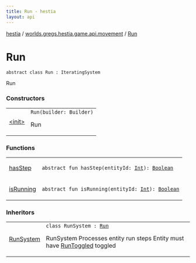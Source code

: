 ```yaml
---
title: Run - hestia
layout: api
---
```


<div class='api-docs-breadcrumbs'><a href="../../index.html">hestia</a> / <a href="../index.html">worlds.gregs.hestia.game.api.movement</a> / <a href="./index.html">Run</a></div>

# Run

<div class="signature"><code><span class="keyword">abstract</span> <span class="keyword">class </span><span class="identifier">Run</span>&nbsp;<span class="symbol">:</span>&nbsp;<span class="identifier">IteratingSystem</span></code></div>

Run

### Constructors

<table class="api-docs-table">
<tbody>
<tr>
<td markdown="1">

<a href="-init-.html">&lt;init&gt;</a>


</td>
<td markdown="1">
<div class="signature"><code><span class="identifier">Run</span><span class="symbol">(</span><span class="parameterName" id="worlds.gregs.hestia.game.api.movement.Run$<init>(com.artemis.Aspect.Builder)/builder">builder</span><span class="symbol">:</span>&nbsp;<span class="identifier">Builder</span><span class="symbol">)</span></code></div>

Run


</td>
</tr>
</tbody>
</table>

### Functions

<table class="api-docs-table">
<tbody>
<tr>
<td markdown="1">

<a href="has-step.html">hasStep</a>


</td>
<td markdown="1">
<div class="signature"><code><span class="keyword">abstract</span> <span class="keyword">fun </span><span class="identifier">hasStep</span><span class="symbol">(</span><span class="parameterName" id="worlds.gregs.hestia.game.api.movement.Run$hasStep(kotlin.Int)/entityId">entityId</span><span class="symbol">:</span>&nbsp;<a href="https://kotlinlang.org/api/latest/jvm/stdlib/kotlin/-int/index.html"><span class="identifier">Int</span></a><span class="symbol">)</span><span class="symbol">: </span><a href="https://kotlinlang.org/api/latest/jvm/stdlib/kotlin/-boolean/index.html"><span class="identifier">Boolean</span></a></code></div>

</td>
</tr>
<tr>
<td markdown="1">

<a href="is-running.html">isRunning</a>


</td>
<td markdown="1">
<div class="signature"><code><span class="keyword">abstract</span> <span class="keyword">fun </span><span class="identifier">isRunning</span><span class="symbol">(</span><span class="parameterName" id="worlds.gregs.hestia.game.api.movement.Run$isRunning(kotlin.Int)/entityId">entityId</span><span class="symbol">:</span>&nbsp;<a href="https://kotlinlang.org/api/latest/jvm/stdlib/kotlin/-int/index.html"><span class="identifier">Int</span></a><span class="symbol">)</span><span class="symbol">: </span><a href="https://kotlinlang.org/api/latest/jvm/stdlib/kotlin/-boolean/index.html"><span class="identifier">Boolean</span></a></code></div>

</td>
</tr>
</tbody>
</table>

### Inheritors

<table class="api-docs-table">
<tbody>
<tr>
<td markdown="1">

<a href="../../worlds.gregs.hestia.game.plugins.movement.systems/-run-system/index.html">RunSystem</a>


</td>
<td markdown="1">
<div class="signature"><code><span class="keyword">class </span><span class="identifier">RunSystem</span>&nbsp;<span class="symbol">:</span>&nbsp;<a href="./index.html"><span class="identifier">Run</span></a></code></div>

RunSystem
Processes entity run steps
Entity must have <a href="../../worlds.gregs.hestia.game.plugins.movement.components/-run-toggled/index.html">RunToggled</a> toggled


</td>
</tr>
</tbody>
</table>
